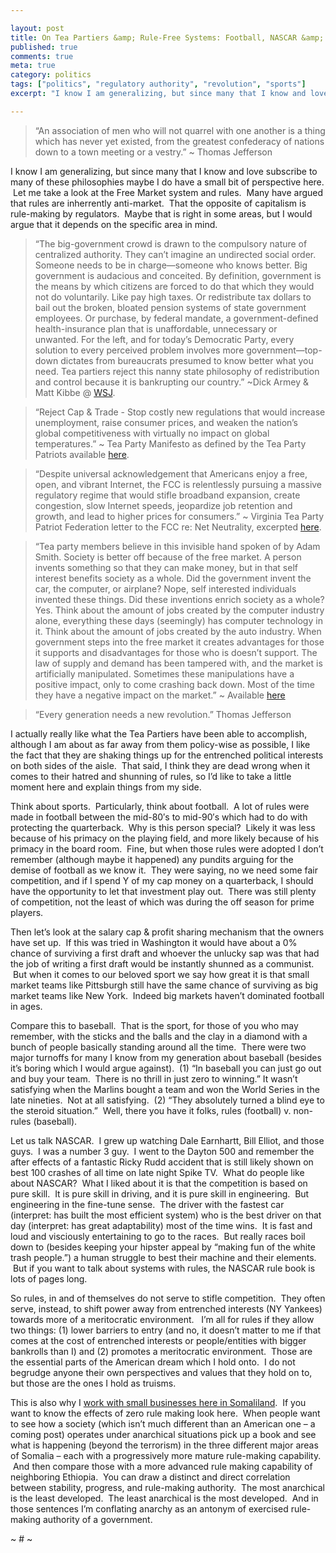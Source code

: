```yaml
---

layout: post
title: On Tea Partiers &amp; Rule-Free Systems: Football, NASCAR &amp; Regulatory Authority
published: true
comments: true
meta: true
category: politics
tags: ["politics", "regulatory authority", "revolution", "sports"]
excerpt: "I know I am generalizing, but since many that I know and love subscribe to many of these philosophies maybe I do have a small bit of perspective here.  Let me take a look at the Free Market system and rules.  Many have argued that rules are inherrently anti-market.  That the opposite of capitalism is rule-making by regulators.  Maybe that is right in some areas, but I would argue that it depends on the specific area in mind."

---
```


> “An association of men who will not quarrel with one another is a thing which has never yet existed, from the greatest confederacy of nations down to a town meeting or a vestry.” ~ Thomas Jefferson


I know I am generalizing, but since many that I know and love subscribe to many of these philosophies maybe I do have a small bit of perspective here.  Let me take a look at the Free Market system and rules.  Many have argued that rules are inherrently anti-market.  That the opposite of capitalism is rule-making by regulators.  Maybe that is right in some areas, but I would argue that it depends on the specific area in mind.


> “The big-government crowd is drawn to the compulsory nature of centralized authority. They can’t imagine an undirected social order. Someone needs to be in charge—someone who knows better. Big government is audacious and conceited. By definition, government is the means by which citizens are forced to do that which they would not do voluntarily. Like pay high taxes. Or redistribute tax dollars to bail out the broken, bloated pension systems of state government employees. Or purchase, by federal mandate, a government-defined health-insurance plan that is unaffordable, unnecessary or unwanted. For the left, and for today’s Democratic Party, every solution to every perceived problem involves more government—top-down dictates from bureaucrats presumed to know better what you need. Tea partiers reject this nanny state philosophy of redistribution and control because it is bankrupting our country.” ~Dick Armey & Matt Kibbe @ [WSJ][2].

 [2]: http://online.wsj.com/article/SB10001424052748704407804575425061553154540.html

> “Reject Cap & Trade - Stop costly new regulations that would increase unemployment, raise consumer prices, and weaken the nation’s global competitiveness with virtually no impact on global temperatures.” ~ Tea Party Manifesto as defined by the Tea Party Patriots available [here][3].

 [3]: http://www.contractfromamerica.com/Idea.aspx

> “Despite universal acknowledgement that Americans enjoy a free, open, and vibrant Internet, the FCC is relentlessly pursuing a massive regulatory regime that would stifle broadband expansion, create congestion, slow Internet speeds, jeopardize job retention and growth, and lead to higher prices for consumers.” ~ Virginia Tea Party Patriot Federation letter to the FCC re: Net Neutrality, excerpted [here][4].

 [4]: http://www.crunchgear.com/2010/08/13/the-tea-party-hates-net-neutrality-because-its-an-affront-to-free-speech-umm/

> “Tea party members believe in this invisible hand spoken of by Adam Smith. Society is better off because of the free market. A person invents something so that they can make money, but in that self interest benefits society as a whole. Did the government invent the car, the computer, or airplane? Nope, self interested individuals invented these things. Did these inventions enrich society as a whole? Yes. Think about the amount of jobs created by the computer industry alone, everything these days (seemingly) has computer technology in it. Think about the amount of jobs created by the auto industry. When government steps into the free market it creates advantages for those it supports and disadvantages for those who is doesn’t support. The law of supply and demand has been tampered with, and the market is artificially manipulated. Sometimes these manipulations have a positive impact, only to come crashing back down. Most of the time they have a negative impact on the market.” ~ Available [here][5]

 [5]: http://hubpages.com/hub/what-the-tea-party-stands-for-free-markets

> “Every generation needs a new revolution.” Thomas Jefferson

I actually really like what the Tea Partiers have been able to accomplish, although I am about as far away from them policy-wise as possible, I like the fact that they are shaking things up for the entrenched political interests on both sides of the aisle.  That said, I think they are dead wrong when it comes to their hatred and shunning of rules, so I’d like to take a little moment here and explain things from my side.

Think about sports.  Particularly, think about football.  A lot of rules were made in football between the mid-80′s to mid-90′s which had to do with protecting the quarterback.  Why is this person special?  Likely it was less because of his primacy on the playing field, and more likely because of his primacy in the board room.  Fine, but when those rules were adopted I don’t remember (although maybe it happened) any pundits arguing for the demise of football as we know it.  They were saying, no we need some fair competition, and if I spend Y of my cap money on a quarterback, I should have the opportunity to let that investment play out.  There was still plenty of competition, not the least of which was during the off season for prime players.

Then let’s look at the salary cap & profit sharing mechanism that the owners have set up.  If this was tried in Washington it would have about a 0% chance of surviving a first draft and whoever the unlucky sap was that had the job of writing a first draft would be instantly shunned as a communist.  But when it comes to our beloved sport we say how great it is that small market teams like Pittsburgh still have the same chance of surviving as big market teams like New York.  Indeed big markets haven’t dominated football in ages.

Compare this to baseball.  That is the sport, for those of you who may remember, with the sticks and the balls and the clay in a diamond with a bunch of people basically standing around all the time.  There were two major turnoffs for many I know from my generation about baseball (besides it’s boring which I would argue against).  (1) “In baseball you can just go out and buy your team.  There is no thrill in just zero to winning.” It wasn’t satisfying when the Marlins bought a team and won the World Series in the late nineties.  Not at all satisfying.  (2) “They absolutely turned a blind eye to the steroid situation.”  Well, there you have it folks, rules (football) v. non-rules (baseball).

Let us talk NASCAR.  I grew up watching Dale Earnhartt, Bill Elliot, and those guys.  I was a number 3 guy.  I went to the Dayton 500 and remember the after effects of a fantastic Ricky Rudd accident that is still likely shown on best 100 crashes of all time on late night Spike TV.  What do people like about NASCAR?  What I liked about it is that the competition is based on pure skill.  It is pure skill in driving, and it is pure skill in engineering.  But engineering in the fine-tune sense.  The driver with the fastest car (interpret: has built the most efficient system) who is the best driver on that day (interpret: has great adaptability) most of the time wins.  It is fast and loud and visciously entertaining to go to the races.  But really races boil down to (besides keeping your hipster appeal by “making fun of the white trash people.”) a human struggle to best their machine and their elements.  But if you want to talk about systems with rules, the NASCAR rule book is lots of pages long.

So rules, in and of themselves do not serve to stifle competition.  They often serve, instead, to shift power away from entrenched interests (NY Yankees) towards more of a meritocratic environment.   I’m all for rules if they allow two things: (1) lower barriers to entry (and no, it doesn’t matter to me if that comes at the cost of entrenched interests or people/entities with bigger bankrolls than I) and (2) promotes a meritocratic environment.  Those are the essential parts of the American dream which I hold onto.  I do not begrudge anyone their own perspectives and values that they hold on to, but those are the ones I hold as truisms.

This is also why I [work with small businesses here in Somaliland][6].  If you want to know the effects of zero rule making look here.  When people want to see how a society (which isn’t much different than an American one – a coming post) operates under anarchical situations pick up a book and see what is happening (beyond the terrorism) in the three different major areas of Somalia – each with a progressively more mature rule-making capability.  And then compare those with a more advanced rule making capability of neighboring Ethiopia.  You can draw a distinct and direct correlation between stability, progress, and rule-making authority.  The most anarchical is the least developed.  The least anarchical is the most developed.  And in those sentences I’m conflating anarchy as an antonym of exercised rule-making authority of a government.

 [6]: http://watershedlegal.com/about

~ # ~